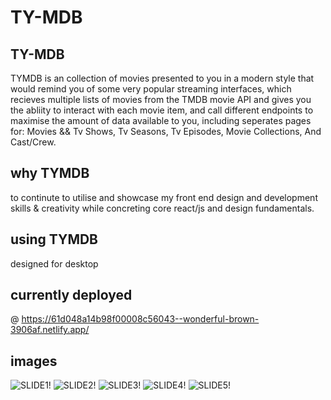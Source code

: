 # TY-MDB

## TY-MDB
TYMDB is an collection of movies presented to you in a modern style that would remind you of some very popular streaming interfaces, which recieves multiple lists of movies from the TMDB movie API and gives you the abliity to interact with each movie item, and call different endpoints to maximise the amount of data available to you, including seperates pages for: Movies && Tv Shows, Tv Seasons, Tv Episodes, Movie Collections, And Cast/Crew.

## why TYMDB
to continute to utilise and showcase my front end design and development skills & creativity while concreting core react/js and design fundamentals.

## using TYMDB
designed for desktop

## currently deployed
@ https://61d048a14b98f00008c56043--wonderful-brown-3906af.netlify.app/

## images
![SLIDE1!](https://user-images.githubusercontent.com/81460374/149462431-3ef3f55d-6ab3-4239-aa95-37845356a8e6.png)
![SLIDE2!](https://user-images.githubusercontent.com/81460374/149462455-e39fd572-39e9-4ca1-ab01-2b6b8beae906.png)
![SLIDE3!](https://user-images.githubusercontent.com/81460374/149462494-dbc8bb42-a2b4-4eb2-8d39-dff026c78e0a.png)
![SLIDE4!](https://user-images.githubusercontent.com/81460374/149462533-0045e2ee-e35d-40ff-a394-da19aa123620.png)
![SLIDE5!](https://user-images.githubusercontent.com/81460374/149462554-f3783072-6579-4a12-a332-961090f80967.png)



